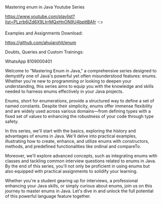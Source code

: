 Mastering enum in Java Youtube Series

https://www.youtube.com/playlist?list=PLzrb6iZd6X9LlrrMQxHnON9U4bpttBAfr 👈

Examples and Assignments Download: 

https://github.com/ahujarohit/enum

Doubts, Queries and Custom Trainings: 

WhatsApp 8109000401

Welcome to "Mastering Enum in Java," a comprehensive series designed to demystify one of Java's powerful yet often misunderstood features: enums. Whether you're new to programming or looking to deepen your understanding, this series aims to equip you with the knowledge and skills needed to harness enums effectively in your Java projects.

Enums, short for enumerations, provide a structured way to define a set of named constants. Despite their simplicity, enums offer immense flexibility and are widely used across various domains—from defining types with a fixed set of values to enhancing the robustness of your code through type safety.

In this series, we'll start with the basics, exploring the history and advantages of enums in Java. We'll delve into practical examples, illustrating how to create, enhance, and utilize enums with constructors, methods, and predefined functionalities like ordinal and compareTo.

Moreover, we'll explore advanced concepts, such as integrating enums with classes and tackling common interview questions related to enums in Java. By the end of this series, you'll not only be proficient in using enums but also equipped with practical assignments to solidify your learning.

Whether you're a student gearing up for interviews, a professional enhancing your Java skills, or simply curious about enums, join us on this journey to master enums in Java. Let's dive in and unlock the full potential of this powerful language feature together.



